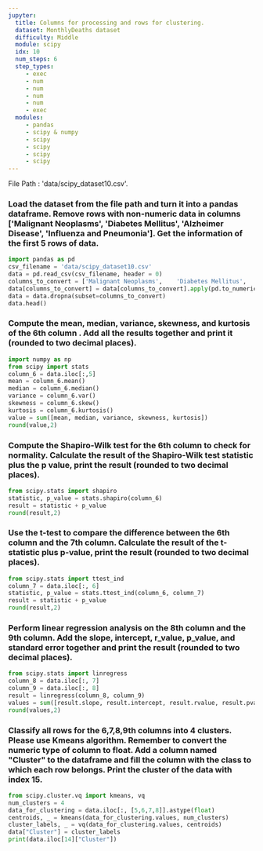 ```yaml
---
jupyter:
  title: Columns for processing and rows for clustering.
  dataset: MonthlyDeaths dataset
  difficulty: Middle
  module: scipy
  idx: 10
  num_steps: 6
  step_types:
     - exec
     - num
     - num
     - num
     - num
     - exec
  modules:
     - pandas
     - scipy & numpy
     - scipy
     - scipy
     - scipy
     - scipy
---
```


File Path : 'data/scipy_dataset10.csv'.

### Load the dataset from the file path and turn it into a pandas dataframe. Remove rows with non-numeric data in columns ['Malignant Neoplasms',	'Diabetes Mellitus',	'Alzheimer Disease',	'Influenza and Pneumonia']. Get the information of the first 5 rows of data. 
```python
import pandas as pd
csv_filename = 'data/scipy_dataset10.csv'
data = pd.read_csv(csv_filename, header = 0)
columns_to_convert = ['Malignant Neoplasms',	'Diabetes Mellitus',	'Alzheimer Disease',	'Influenza and Pneumonia']
data[columns_to_convert] = data[columns_to_convert].apply(pd.to_numeric, errors='coerce')
data = data.dropna(subset=columns_to_convert)
data.head()
```

### Compute the mean, median, variance, skewness, and kurtosis of the 6th column . Add all the results together and print it (rounded to two decimal places).
```python
import numpy as np
from scipy import stats
column_6 = data.iloc[:,5]
mean = column_6.mean()
median = column_6.median()
variance = column_6.var()
skewness = column_6.skew()
kurtosis = column_6.kurtosis()
value = sum([mean, median, variance, skewness, kurtosis])
round(value,2)
```

### Compute the Shapiro-Wilk test for the 6th column to check for normality. Calculate the result of the Shapiro-Wilk test statistic plus the p value, print the result (rounded to two decimal places).
```python
from scipy.stats import shapiro
statistic, p_value = stats.shapiro(column_6)
result = statistic + p_value
round(result,2)
```

### Use the t-test to compare the difference between the 6th column and the 7th column. Calculate the result of the t-statistic plus p-value, print the result (rounded to two decimal places).
```python
from scipy.stats import ttest_ind
column_7 = data.iloc[:, 6]
statistic, p_value = stats.ttest_ind(column_6, column_7)
result = statistic + p_value
round(result,2)
```

### Perform linear regression analysis on the 8th column and the 9th column. Add the slope, intercept, r_value, p_value, and standard error together and print the result (rounded to two decimal places).
```python
from scipy.stats import linregress
column_8 = data.iloc[:, 7]
column_9 = data.iloc[:, 8]
result = linregress(column_8, column_9)
values = sum([result.slope, result.intercept, result.rvalue, result.pvalue, result.stderr])
round(values,2)
```

### Classify all rows for the 6,7,8,9th columns into 4 clusters. Please use Kmeans algorithm. Remember to convert the numeric type of column to float. Add a column named "Cluster" to the dataframe and fill the column with the class to which each row belongs. Print the cluster of the data with index 15.
```python
from scipy.cluster.vq import kmeans, vq
num_clusters = 4
data_for_clustering = data.iloc[:, [5,6,7,8]].astype(float)
centroids, _ = kmeans(data_for_clustering.values, num_clusters)
cluster_labels, _ = vq(data_for_clustering.values, centroids)
data["Cluster"] = cluster_labels
print(data.iloc[14]["Cluster"])
```

  